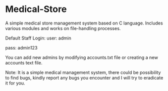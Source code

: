 # Medical-Store
A simple medical store management system based on C language. Includes various modules and works on file-handling processes.

Default Staff Login:
user: admin

pass: admin123

You can add new admins by modifying accounts.txt file or creating a new accounts text file.

Note: It is a simple medical management system, there could be possibility to find bugs, kindly report any bugs you encounter and I will try to eradicate it for you.
